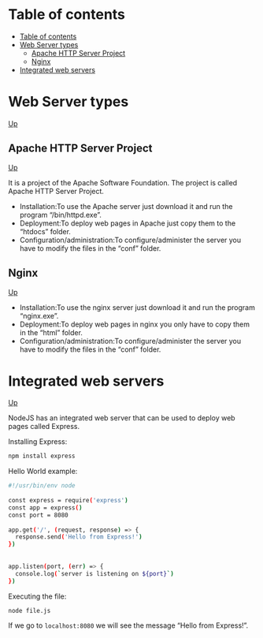 # Table of contents
- [Table of contents](#table-of-contents)
- [Web Server types](#web-server-types)
  - [Apache HTTP Server Project](#apache-http-server-project)
  - [Nginx](#nginx)
- [Integrated web servers](#integrated-web-servers)

# Web Server types
[Up](#table-of-contents)

## Apache HTTP Server Project
[Up](#table-of-contents)

It is a project of the Apache Software Foundation. The project is called Apache HTTP Server Project.

- Installation:To use the Apache server just download it and run the program “/bin/httpd.exe”.
- Deployment:To deploy web pages in Apache just copy them to the “htdocs” folder.
- Configuration/administration:To configure/administer the server you have to modify the files in the “conf” folder.

## Nginx
[Up](#table-of-contents)

- Installation:To use the nginx server just download it and run the program “nginx.exe”.
- Deployment:To deploy web pages in nginx you only have to copy them in the “html” folder.
- Configuration/administration:To configure/administer the server you have to modify the files in the “conf” folder.

# Integrated web servers
[Up](#table-of-contents)

NodeJS has an integrated web server that can be used to deploy web pages called Express.

Installing Express:
```bash
npm install express
```

Hello World example:
```bash
#!/usr/bin/env node
 
const express = require('express')
const app = express()
const port = 8080
 
app.get('/', (request, response) => {
  response.send('Hello from Express!')
})
 
 
app.listen(port, (err) => {
  console.log(`server is listening on ${port}`)
})
```

Executing the file:
```bash
node file.js
```

If we go to `localhost:8080` we will see the message “Hello from Express!”.
